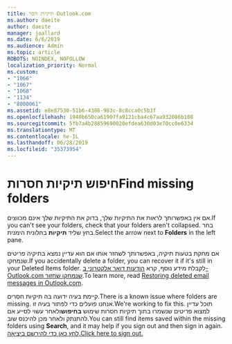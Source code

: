 ```yaml
---
title: תיקיות חסר Outlook.com
ms.author: daeite
author: daeite
manager: joallard
ms.date: 6/6/2019
ms.audience: Admin
ms.topic: article
ROBOTS: NOINDEX, NOFOLLOW
localization_priority: Normal
ms.custom:
- "1066"
- "1067"
- "1068"
- "1134"
- "8000061"
ms.assetid: e8e87530-51b6-4386-983c-8c8cca0c5b3f
ms.openlocfilehash: 1940b650ca61907fa9121cba4c67aa932086b108
ms.sourcegitcommit: 5fb7a4b28859690020efdea630d03e70cc0e6334
ms.translationtype: MT
ms.contentlocale: he-IL
ms.lasthandoff: 06/28/2019
ms.locfileid: "35373954"
---
```

# <a name="find-missing-folders"></a><span data-ttu-id="047e1-102">חיפוש תיקיות חסרות</span><span class="sxs-lookup"><span data-stu-id="047e1-102">Find missing folders</span></span>

<span data-ttu-id="047e1-103">אם אין באפשרותך לראות את התיקיות שלך, בדוק את התיקיות שלך אינם מכווצים.</span><span class="sxs-lookup"><span data-stu-id="047e1-103">If you can't see your folders, check that your folders aren't collapsed.</span></span> <span data-ttu-id="047e1-104">בחר בחץ שליד **תיקיות** בחלונית הימנית.</span><span class="sxs-lookup"><span data-stu-id="047e1-104">Select the arrow next to **Folders** in the left pane.</span></span>
  
<span data-ttu-id="047e1-105">אם מחקת בטעות תיקיה, באפשרותך לשחזר אותו אם הוא עדיין נמצא בתיקיה פריטים שנמחקו.</span><span class="sxs-lookup"><span data-stu-id="047e1-105">If you accidentally delete a folder, you can recover it if it's still in your Deleted Items folder.</span></span> <span data-ttu-id="047e1-106">לקבלת מידע נוסף, קרא [הודעות דואר אלקטרוני ב- Outlook.com שנמחקו שחזור](https://support.office.com/article/cf06ab1b-ae0b-418c-a4d9-4e895f83ed50).</span><span class="sxs-lookup"><span data-stu-id="047e1-106">To learn more, read [Restoring deleted email messages in Outlook.com](https://support.office.com/article/cf06ab1b-ae0b-418c-a4d9-4e895f83ed50).</span></span>
  
<span data-ttu-id="047e1-107">קיימת בעיה ידועה בה תיקיות חסרים.</span><span class="sxs-lookup"><span data-stu-id="047e1-107">There is a known issue where folders are missing.</span></span> <span data-ttu-id="047e1-108">אנחנו פועלים כדי לפתור בעיה זו.</span><span class="sxs-lookup"><span data-stu-id="047e1-108">We're working to fix this.</span></span> <span data-ttu-id="047e1-109">תוכל עדיין למצוא פריטים שנשמרו בתוך תיקיות חסרות שימוש **בחיפוש**ולאחר עשוי לסייע אם להתנתק ולאחר מכן להיכנס שוב.</span><span class="sxs-lookup"><span data-stu-id="047e1-109">You can still find items saved within the missing folders using **Search**, and it may help if you sign out and then sign in again.</span></span> [<span data-ttu-id="047e1-110">לחץ כאן כדי להירשם ביציאה.</span><span class="sxs-lookup"><span data-stu-id="047e1-110">Click here to sign out.</span></span>](https://login.live.com/logout.srf)
